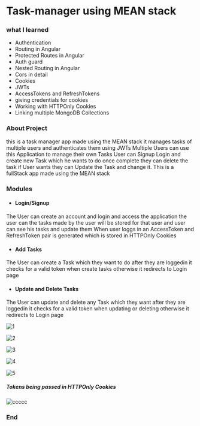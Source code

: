 # Task-manager using MEAN stack

### what I learned 

- Authentication
- Routing in Angular
- Protected Routes in Angular
- Auth guard 
- Nested Routing in Angular
- Cors in detail
- Cookies
- JWTs
- AccessTokens and RefreshTokens
- giving credentials for cookies
- Working with HTTPOnly Cookies
- Linking multiple MongoDB Collections 

### About Project

this is a task manager app made using the MEAN stack it manages tasks of multiple users and authenticates them using JWTs Multiple Users can use this Application to manage their own Tasks User can Signup Login and create new Task which he wants to do once complete they can delete the task if User wants they can Update the Task and change it. This is a fullStack app made using the MEAN stack 

### Modules 

- #### Login/Signup 
The User can create an account and login and access the application the user can the tasks made by the user will be stored for that user and user can see his tasks and update them
When user loggs in an AccessToken and RefreshToken pair is generated which is stored in HTTPOnly Cookies 

- #### Add Tasks
The User can create a Task which they want to do after they are loggedin it checks for a valid token when create tasks otherwise it redirects to Login page

- #### Update and Delete Tasks 
The User can update and delete any Task which they want after they are loggedin it checks for a valid token when updating or deleting  otherwise it redirects to Login page

![1](https://user-images.githubusercontent.com/93770002/155843583-56284687-7f17-424e-9edc-840d996d04f8.png)

![2](https://user-images.githubusercontent.com/93770002/155843588-55a7b960-481d-4a44-b0d2-d63d6f6d2ecb.png)

![3](https://user-images.githubusercontent.com/93770002/155843600-6839dbb7-f57b-4ce7-bb1c-8fcc363cb932.png)

![4](https://user-images.githubusercontent.com/93770002/155843605-fe7f4bec-5f75-49ca-815c-6d0251715315.png)

![5](https://user-images.githubusercontent.com/93770002/155843615-180f60ff-569e-43dc-971e-9c1ba7651852.png)

##### Tokens being passed in HTTPOnly Cookies

![ccccc](https://user-images.githubusercontent.com/93770002/156813864-52fc48f0-fda8-49e6-98a1-fd1d22ef4a0b.PNG)




### End
